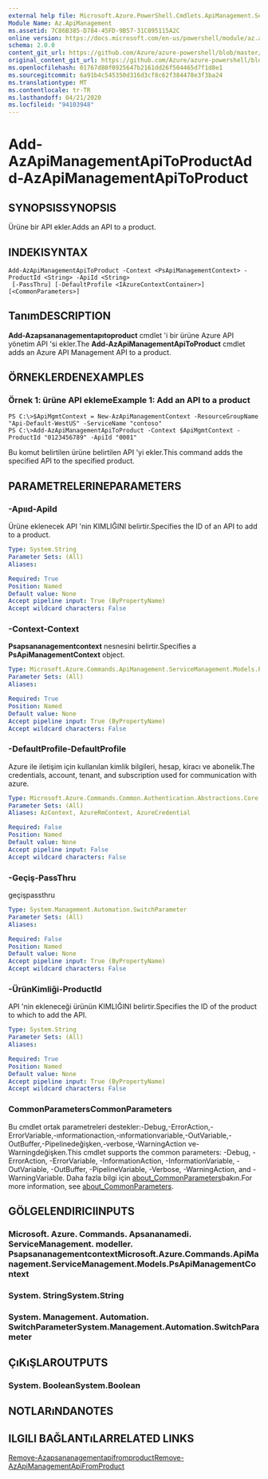 ```yaml
---
external help file: Microsoft.Azure.PowerShell.Cmdlets.ApiManagement.ServiceManagement.dll-Help.xml
Module Name: Az.ApiManagement
ms.assetid: 7C86B385-D784-45FD-9B57-31C895115A2C
online version: https://docs.microsoft.com/en-us/powershell/module/az.apimanagement/add-azapimanagementapitoproduct
schema: 2.0.0
content_git_url: https://github.com/Azure/azure-powershell/blob/master/src/ApiManagement/ApiManagement/help/Add-AzApiManagementApiToProduct.md
original_content_git_url: https://github.com/Azure/azure-powershell/blob/master/src/ApiManagement/ApiManagement/help/Add-AzApiManagementApiToProduct.md
ms.openlocfilehash: 01767d80f0925647b2161dd26f504465d7f1d8e1
ms.sourcegitcommit: 6a91b4c545350d316d3cf8c62f384478e3f3ba24
ms.translationtype: MT
ms.contentlocale: tr-TR
ms.lasthandoff: 04/21/2020
ms.locfileid: "94103948"
---
```

# <span data-ttu-id="7f9c3-101">Add-AzApiManagementApiToProduct</span><span class="sxs-lookup"><span data-stu-id="7f9c3-101">Add-AzApiManagementApiToProduct</span></span>

## <span data-ttu-id="7f9c3-102">SYNOPSIS</span><span class="sxs-lookup"><span data-stu-id="7f9c3-102">SYNOPSIS</span></span>
<span data-ttu-id="7f9c3-103">Ürüne bir API ekler.</span><span class="sxs-lookup"><span data-stu-id="7f9c3-103">Adds an API to a product.</span></span>

## <span data-ttu-id="7f9c3-104">INDEKI</span><span class="sxs-lookup"><span data-stu-id="7f9c3-104">SYNTAX</span></span>

```
Add-AzApiManagementApiToProduct -Context <PsApiManagementContext> -ProductId <String> -ApiId <String>
 [-PassThru] [-DefaultProfile <IAzureContextContainer>] [<CommonParameters>]
```

## <span data-ttu-id="7f9c3-105">Tanım</span><span class="sxs-lookup"><span data-stu-id="7f9c3-105">DESCRIPTION</span></span>
<span data-ttu-id="7f9c3-106">**Add-Azapsananagementapıtoproduct** cmdlet 'i bir ürüne Azure API yönetim API 'si ekler.</span><span class="sxs-lookup"><span data-stu-id="7f9c3-106">The **Add-AzApiManagementApiToProduct** cmdlet adds an Azure API Management API to a product.</span></span>

## <span data-ttu-id="7f9c3-107">ÖRNEKLERDEN</span><span class="sxs-lookup"><span data-stu-id="7f9c3-107">EXAMPLES</span></span>

### <span data-ttu-id="7f9c3-108">Örnek 1: ürüne API ekleme</span><span class="sxs-lookup"><span data-stu-id="7f9c3-108">Example 1: Add an API to a product</span></span>
```
PS C:\>$ApiMgmtContext = New-AzApiManagementContext -ResourceGroupName "Api-Default-WestUS" -ServiceName "contoso"
PS C:\>Add-AzApiManagementApiToProduct -Context $ApiMgmtContext -ProductId "0123456789" -ApiId "0001"
```

<span data-ttu-id="7f9c3-109">Bu komut belirtilen ürüne belirtilen API 'yi ekler.</span><span class="sxs-lookup"><span data-stu-id="7f9c3-109">This command adds the specified API to the specified product.</span></span>

## <span data-ttu-id="7f9c3-110">PARAMETRELERINE</span><span class="sxs-lookup"><span data-stu-id="7f9c3-110">PARAMETERS</span></span>

### <span data-ttu-id="7f9c3-111">-Apııd</span><span class="sxs-lookup"><span data-stu-id="7f9c3-111">-ApiId</span></span>
<span data-ttu-id="7f9c3-112">Ürüne eklenecek API 'nin KIMLIĞINI belirtir.</span><span class="sxs-lookup"><span data-stu-id="7f9c3-112">Specifies the ID of an API to add to a product.</span></span>

```yaml
Type: System.String
Parameter Sets: (All)
Aliases:

Required: True
Position: Named
Default value: None
Accept pipeline input: True (ByPropertyName)
Accept wildcard characters: False
```

### <span data-ttu-id="7f9c3-113">-Context</span><span class="sxs-lookup"><span data-stu-id="7f9c3-113">-Context</span></span>
<span data-ttu-id="7f9c3-114">**Psapsananagementcontext** nesnesini belirtir.</span><span class="sxs-lookup"><span data-stu-id="7f9c3-114">Specifies a **PsApiManagementContext** object.</span></span>

```yaml
Type: Microsoft.Azure.Commands.ApiManagement.ServiceManagement.Models.PsApiManagementContext
Parameter Sets: (All)
Aliases:

Required: True
Position: Named
Default value: None
Accept pipeline input: True (ByPropertyName)
Accept wildcard characters: False
```

### <span data-ttu-id="7f9c3-115">-DefaultProfile</span><span class="sxs-lookup"><span data-stu-id="7f9c3-115">-DefaultProfile</span></span>
<span data-ttu-id="7f9c3-116">Azure ile iletişim için kullanılan kimlik bilgileri, hesap, kiracı ve abonelik.</span><span class="sxs-lookup"><span data-stu-id="7f9c3-116">The credentials, account, tenant, and subscription used for communication with azure.</span></span>

```yaml
Type: Microsoft.Azure.Commands.Common.Authentication.Abstractions.Core.IAzureContextContainer
Parameter Sets: (All)
Aliases: AzContext, AzureRmContext, AzureCredential

Required: False
Position: Named
Default value: None
Accept pipeline input: False
Accept wildcard characters: False
```

### <span data-ttu-id="7f9c3-117">-Geçiş</span><span class="sxs-lookup"><span data-stu-id="7f9c3-117">-PassThru</span></span>
<span data-ttu-id="7f9c3-118">geçiş</span><span class="sxs-lookup"><span data-stu-id="7f9c3-118">passthru</span></span>

```yaml
Type: System.Management.Automation.SwitchParameter
Parameter Sets: (All)
Aliases:

Required: False
Position: Named
Default value: None
Accept pipeline input: True (ByPropertyName)
Accept wildcard characters: False
```

### <span data-ttu-id="7f9c3-119">-ÜrünKimliği</span><span class="sxs-lookup"><span data-stu-id="7f9c3-119">-ProductId</span></span>
<span data-ttu-id="7f9c3-120">API 'nin ekleneceği ürünün KIMLIĞINI belirtir.</span><span class="sxs-lookup"><span data-stu-id="7f9c3-120">Specifies the ID of the product to which to add the API.</span></span>

```yaml
Type: System.String
Parameter Sets: (All)
Aliases:

Required: True
Position: Named
Default value: None
Accept pipeline input: True (ByPropertyName)
Accept wildcard characters: False
```

### <span data-ttu-id="7f9c3-121">CommonParameters</span><span class="sxs-lookup"><span data-stu-id="7f9c3-121">CommonParameters</span></span>
<span data-ttu-id="7f9c3-122">Bu cmdlet ortak parametreleri destekler:-Debug,-ErrorAction,-ErrorVariable,-ınformationaction,-ınformationvariable,-OutVariable,-OutBuffer,-Pipelinedeğişken,-verbose,-WarningAction ve-Warningdeğişken.</span><span class="sxs-lookup"><span data-stu-id="7f9c3-122">This cmdlet supports the common parameters: -Debug, -ErrorAction, -ErrorVariable, -InformationAction, -InformationVariable, -OutVariable, -OutBuffer, -PipelineVariable, -Verbose, -WarningAction, and -WarningVariable.</span></span> <span data-ttu-id="7f9c3-123">Daha fazla bilgi için [about_CommonParameters](http://go.microsoft.com/fwlink/?LinkID=113216)bakın.</span><span class="sxs-lookup"><span data-stu-id="7f9c3-123">For more information, see [about_CommonParameters](http://go.microsoft.com/fwlink/?LinkID=113216).</span></span>

## <span data-ttu-id="7f9c3-124">GÖLGELENDIRICI</span><span class="sxs-lookup"><span data-stu-id="7f9c3-124">INPUTS</span></span>

### <span data-ttu-id="7f9c3-125">Microsoft. Azure. Commands. Apsananamedi. ServiceManagement. modeller. Psapsananagementcontext</span><span class="sxs-lookup"><span data-stu-id="7f9c3-125">Microsoft.Azure.Commands.ApiManagement.ServiceManagement.Models.PsApiManagementContext</span></span>

### <span data-ttu-id="7f9c3-126">System. String</span><span class="sxs-lookup"><span data-stu-id="7f9c3-126">System.String</span></span>

### <span data-ttu-id="7f9c3-127">System. Management. Automation. SwitchParameter</span><span class="sxs-lookup"><span data-stu-id="7f9c3-127">System.Management.Automation.SwitchParameter</span></span>

## <span data-ttu-id="7f9c3-128">ÇıKıŞLAR</span><span class="sxs-lookup"><span data-stu-id="7f9c3-128">OUTPUTS</span></span>

### <span data-ttu-id="7f9c3-129">System. Boolean</span><span class="sxs-lookup"><span data-stu-id="7f9c3-129">System.Boolean</span></span>

## <span data-ttu-id="7f9c3-130">NOTLARıNDA</span><span class="sxs-lookup"><span data-stu-id="7f9c3-130">NOTES</span></span>

## <span data-ttu-id="7f9c3-131">ILGILI BAĞLANTıLAR</span><span class="sxs-lookup"><span data-stu-id="7f9c3-131">RELATED LINKS</span></span>

[<span data-ttu-id="7f9c3-132">Remove-Azapsananagementapifromproduct</span><span class="sxs-lookup"><span data-stu-id="7f9c3-132">Remove-AzApiManagementApiFromProduct</span></span>](./Remove-AzApiManagementApiFromProduct.md)


